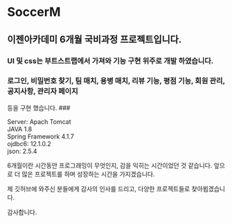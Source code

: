# SoccerM
## 이젠아카데미 6개월 국비과정 프로젝트입니다.

### UI 및 css는 부트스트랩에서 가져와 기능 구현 위주로 개발 하였습니다.

### 로그인, 비밀번호 찾기, 팀 매치, 용병 매치, 리뷰 기능, 평점 기능, 회원 관리, 공지사항, 관리자 페이지
   등을 구현 했습니다.  ###

   Server: Apach Tomcat  
   JAVA 1.8  
   Spring Framework 4.1.7  
   ojdbc6: 12.1.0.2  
   json: 2.5.4 



6개월이란 시간동안 프로그래밍이 무엇인지, 감을 익히는 시간이었던 것 같습니다. 
앞으로 더 많은 프로젝트를 하며 성장하는 시간을 가지겠습니다.

제 깃허브에 와주신 분들에게 감사의 인사를 드리고, 다양한 프로젝트들로 찾아뵙겠습니다.

감사합니다.
